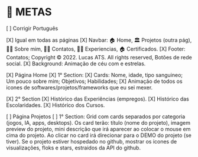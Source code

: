 # 🎯 METAS

[ ] Corrigir Português

[X] Igual em todas as páginas
  [X] Navbar: 🏠 Home, 🏛️ Projetos (outra pág), 💁🏻 Sobre mim, 👨‍🎓 Contatos, 👩‍💻 Experiencias, 🏠 Certificados.
  [X] Footer: Contatos; Copyright © 2022. Lucas ATS. All rights reserved, Botões de rede social.
  [X] Background: Animação de céu com e estrelas.

[X] Página Home
  [X] 1° Section:
    [X] Cards: Nome, idade, tipo sanguineo; Um pouco sobre mim; Objetivos; Habilidades;
    [X] Animação de todos os icones de softwares/projetos/frameworks que eu sei mexer.

  [X] 2° Section
    [X] Histórico das Experiências (empregos).
    [X] Histórico das Escolaridades.
    [X] Histórico dos Cursos.

[ ] Página Projetos
  [ ] 1° Section: Grid com cards separados por categoria (jogos, IA, apps, desktops). Os card terão: título (nome do projeto), imagem preview do projeto, mini descrição que irá aparecer ao colocar o mouse em cima do projeto. Ao clicar no card irá direcionar para o DEMO do projeto (se tiver). Se o projeto estiver hospedado no github, mostrar os icones de visualizações, floks e stars, estraidos da API do github.